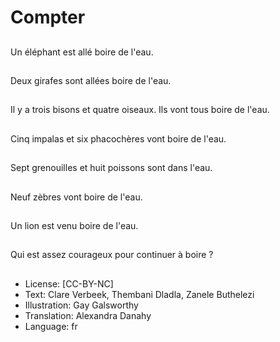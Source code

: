 # Compter

##
Un éléphant est allé boire de l'eau.

##
Deux girafes sont allées boire de l'eau.

##
Il y a trois bisons et quatre oiseaux. Ils vont tous boire de l'eau.

##
Cinq impalas et six phacochères vont boire de l'eau.

##
Sept grenouilles et huit poissons sont dans l'eau.

##
Neuf zèbres vont boire de l'eau.

##
Un lion est venu boire de l'eau.

##
Qui est assez courageux pour continuer à boire ?

##
* License: [CC-BY-NC]
* Text: Clare Verbeek, Thembani Dladla, Zanele Buthelezi
* Illustration: Gay Galsworthy
* Translation: Alexandra Danahy
* Language: fr
